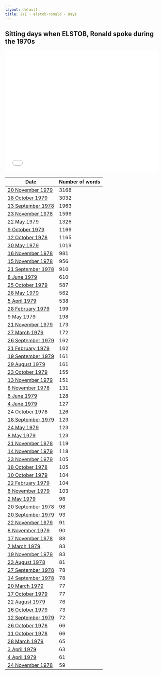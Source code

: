```yaml
---
layout: default
title: JYI - elstob-ronald - Days
---
```

## Sitting days when ELSTOB, Ronald spoke during the 1970s

<iframe width="100%" height="400" frameborder="0" scrolling="no" src="//plot.ly/~wragge/975.embed"></iframe>

| Date | Number of words |
|--------------|----------------|
|[20 November 1979](https://historichansard.net/senate/1979/19791120_senate_31_s83/)|3168|
|[18 October 1979](https://historichansard.net/senate/1979/19791018_senate_31_s82/)|3032|
|[13 September 1978](https://historichansard.net/senate/1978/19780913_senate_31_s78/)|1963|
|[23 November 1978](https://historichansard.net/senate/1978/19781123_senate_31_s79/)|1596|
|[22 May 1979](https://historichansard.net/senate/1979/19790522_senate_31_s81/)|1326|
|[9 October 1979](https://historichansard.net/senate/1979/19791009_senate_31_s82/)|1166|
|[12 October 1978](https://historichansard.net/senate/1978/19781012_senate_31_s78/)|1165|
|[30 May 1979](https://historichansard.net/senate/1979/19790530_senate_31_s81/)|1019|
|[16 November 1978](https://historichansard.net/senate/1978/19781116_senate_31_s79/)|981|
|[15 November 1978](https://historichansard.net/senate/1978/19781115_senate_31_s79/)|956|
|[21 September 1978](https://historichansard.net/senate/1978/19780921_senate_31_s78/)|910|
|[8 June 1979](https://historichansard.net/senate/1979/19790608_senate_31_s81/)|610|
|[25 October 1979](https://historichansard.net/senate/1979/19791025_senate_31_s83/)|587|
|[28 May 1979](https://historichansard.net/senate/1979/19790528_senate_31_s81/)|562|
|[5 April 1979](https://historichansard.net/senate/1979/19790405_senate_31_s80/)|538|
|[28 February 1979](https://historichansard.net/senate/1979/19790228_senate_31_s80/)|199|
|[9 May 1979](https://historichansard.net/senate/1979/19790509_senate_31_s81/)|198|
|[21 November 1979](https://historichansard.net/senate/1979/19791121_senate_31_s83/)|173|
|[27 March 1979](https://historichansard.net/senate/1979/19790327_senate_31_s80/)|172|
|[26 September 1979](https://historichansard.net/senate/1979/19790926_senate_31_s82/)|162|
|[21 February 1979](https://historichansard.net/senate/1979/19790221_senate_31_s80/)|162|
|[19 September 1979](https://historichansard.net/senate/1979/19790919_senate_31_s82/)|161|
|[29 August 1979](https://historichansard.net/senate/1979/19790829_senate_31_s82/)|161|
|[23 October 1979](https://historichansard.net/senate/1979/19791023_senate_31_s83/)|155|
|[13 November 1979](https://historichansard.net/senate/1979/19791113_senate_31_s83/)|151|
|[8 November 1978](https://historichansard.net/senate/1978/19781108_senate_31_s79/)|131|
|[6 June 1979](https://historichansard.net/senate/1979/19790606_senate_31_s81/)|128|
|[4 June 1979](https://historichansard.net/senate/1979/19790604_senate_31_s81/)|127|
|[24 October 1978](https://historichansard.net/senate/1978/19781024_senate_31_s79/)|126|
|[18 September 1979](https://historichansard.net/senate/1979/19790918_senate_31_s82/)|123|
|[24 May 1979](https://historichansard.net/senate/1979/19790524_senate_31_s81/)|123|
|[8 May 1979](https://historichansard.net/senate/1979/19790508_senate_31_s81/)|123|
|[21 November 1978](https://historichansard.net/senate/1978/19781121_senate_31_s79/)|119|
|[14 November 1979](https://historichansard.net/senate/1979/19791114_senate_31_s83/)|118|
|[23 November 1979](https://historichansard.net/senate/1979/19791123_senate_31_s83/)|105|
|[18 October 1978](https://historichansard.net/senate/1978/19781018_senate_31_s79/)|105|
|[10 October 1979](https://historichansard.net/senate/1979/19791010_senate_31_s82/)|104|
|[22 February 1979](https://historichansard.net/senate/1979/19790222_senate_31_s80/)|104|
|[6 November 1979](https://historichansard.net/senate/1979/19791106_senate_31_s83/)|103|
|[2 May 1979](https://historichansard.net/senate/1979/19790502_senate_31_s81/)|98|
|[20 September 1978](https://historichansard.net/senate/1978/19780920_senate_31_s78/)|98|
|[20 September 1979](https://historichansard.net/senate/1979/19790920_senate_31_s82/)|93|
|[22 November 1979](https://historichansard.net/senate/1979/19791122_senate_31_s83/)|91|
|[8 November 1979](https://historichansard.net/senate/1979/19791108_senate_31_s83/)|90|
|[17 November 1978](https://historichansard.net/senate/1978/19781117_senate_31_s79/)|88|
|[7 March 1979](https://historichansard.net/senate/1979/19790307_SENATE_31_S80/)|83|
|[19 November 1979](https://historichansard.net/senate/1979/19791119_senate_31_s83/)|83|
|[23 August 1978](https://historichansard.net/senate/1978/19780823_senate_31_s78/)|81|
|[27 September 1978](https://historichansard.net/senate/1978/19780927_senate_31_s78/)|78|
|[14 September 1978](https://historichansard.net/senate/1978/19780914_senate_31_s78/)|78|
|[20 March 1979](https://historichansard.net/senate/1979/19790320_senate_31_s80/)|77|
|[17 October 1979](https://historichansard.net/senate/1979/19791017_senate_31_s82/)|77|
|[22 August 1979](https://historichansard.net/senate/1979/19790822_senate_31_s82/)|76|
|[16 October 1979](https://historichansard.net/senate/1979/19791016_senate_31_s82/)|73|
|[12 September 1979](https://historichansard.net/senate/1979/19790912_senate_31_s82/)|72|
|[26 October 1978](https://historichansard.net/senate/1978/19781026_senate_31_s79/)|66|
|[11 October 1978](https://historichansard.net/senate/1978/19781011_senate_31_s78/)|66|
|[28 March 1979](https://historichansard.net/senate/1979/19790328_senate_31_s80/)|65|
|[3 April 1979](https://historichansard.net/senate/1979/19790403_senate_31_s80/)|63|
|[4 April 1979](https://historichansard.net/senate/1979/19790404_senate_31_s80/)|61|
|[24 November 1978](https://historichansard.net/senate/1978/19781124_senate_31_s79/)|59|
